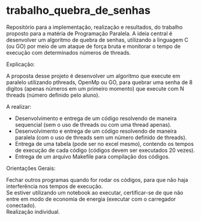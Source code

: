 # trabalho_quebra_de_senhas
Repositório para a implementação, realização e resultados, do trabalho proposto para a matéria de Programação Paralela. A ideia central é desenvolver um algoritmo de quebra de senhas, utilizando a linguagem C (ou GO) por meio de um ataque de força bruta e monitorar o tempo de execução com determinados números de threads.

Explicação:

A proposta desse projeto é desenvolver um algoritmo que execute em paralelo utilizando pthreads, OpenMp ou GO, para quebrar uma senha de 8 digitos (apenas números em um primeiro momento) que execute com N threads (número definido pelo aluno).

A realizar:

- Desenvolvimento e entrega de um código resolvendo de maneira sequencial (sem o uso de threads ou com uma thread apenas).
- Desenvolvimento e entrega de um código resolvendo de maneira paralela (com o uso de threads sem um número definido de threads).
- Entrega de uma tabela (pode ser no excel mesmo), contendo os tempos de execução de cada código (códigos devem ser executados 20 vezes).
- Entrega de um arquivo Makefile para compilação dos códigos.

Orientações Gerais:

Fechar outros programas quando for rodar os códigos, para que não haja interferência nos tempos de execução.  
Se estiver utilizando um notebook ao executar, certificar-se de que não entre em modo de economia de energia (executar com o carregador conectado).  
Realização individual.
